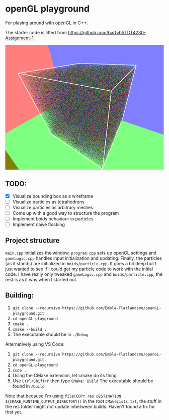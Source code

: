 # openGL playground
For playing around with openGL in C++.

The starter code is lifted from https://github.com/bartvbl/TDT4230-Assignment-1
 
![The state of it right now](the-state-of-it.png)

## TODO:
- [x] Visualize bounding box as a wireframe
- [ ] Visualize particles as tetrahedrons
- [ ] Visualize particles as arbitrary meshes
- [ ] Come up with a good way to structure the program
- [ ] Implement boids behaviour in particles
- [ ] Implement naive flocking

## Project structure

`main.cpp` initializes the window, `program.cpp` sets up openGL settings and `gameLogic.cpp` handles input initialization and updating. Finally, the particles (as it stands) are initialized in `boids/particle.cpp`. It goes a bit deep but I just wanted to see if I could get my particle code to work with the initial code. I have really only tweaked `gameLogic.cpp` and `boids/particle.cpp`, the rest is as it was when I started out.
## Building:
1. `git clone --recursive https://github.com/Embla-Flatlandsmo/openGL-playground.git`
2. `cd openGL-playground`
3. `cmake .`
4. `cmake --build .`
5. The executable should be in `./Debug`

Alternatively using VS Code:
1. `git clone --recursive https://github.com/Embla-Flatlandsmo/openGL-playground.git`
2. `cd openGL-playground`
3. `code .`
4. Using the CMake extension, let cmake do its thing
5. Use `Ctrl+Shift+P` then type `CMake: Build`
The executable should be found in `/build`

Note that because I'm using `file(COPY res DESTINATION ${CMAKE_RUNTIME_OUTPUT_DIRECTORY})` in the root `CMakeLists.txt`, the stuff in the res folder might not update inbetween builds. Haven't found a fix for that yet.